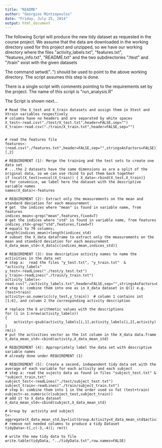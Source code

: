 ```yaml
---
title: "README"
author: "Georgios Mintzopoulos"
date: "Friday, July 25, 2014"
output: html_document
---
```

The following Script will produce the new tidy dataset as requested in the course project. We assume that the data are downloaded in the working directory used for this project and unzipped,
so we have our working directory where the files "activity_labels.txt", "features.txt", "features_info.txt", "README.txt"  and the two subdirectories "/test" and "/train" exist with the given datasets 

The command setwd("..") should be used to point to the above working directory. The script assumes this step is done.

There is a single script with comments pointing to the requirements set by the project. The name of this script is "run_analysis.R"

The Script is shown next...

```
# Read the X_test and X_train datasets and assign them in Xtest and Xtrain variables respectively
# columns have no headers and are separated by white spaces
X_test<-read.csv("./test/X_test.txt",header=FALSE,sep="")
X_train<-read.csv("./train/X_train.txt",header=FALSE,sep="")


# read the features file
features<-(read.csv("./features.txt",header=FALSE,sep="",stringsAsFactors=FALSE))[,2]

# REQUIREMENT (1): Merge the training and the test sets to create one data set
# ...the 2 datasets have the same dimensions as are a split of the original data, so we can use rbind to put them back together
if (ncol(X_test)==ncol(X_train)) { X_data<-rbind(X_test,X_train)}
# for convenice, we label here the dataset with the descriptive variable names
names(X_data)<-features
            
# REQUIREMENT (2): Extract only the measurements on the mean and standard deviation for each measurement
# get  the indices where "mean" is found in variable name, from features
indices_mean<-grep("mean",features,fixed=T)
# get the indices where "std" is found in variable name, from features
indices_std<-grep("std",features,fixed=T)
# equals to 79 columns;        length(indices_mean)+length(indices_std)
# subset the X_data dataframe to extract only the measurements on the mean and standard deviation for each measurement
X_data_mean_std<-X_data[c(indices_mean,indices_std)]

# REQUIREMENT (3): Use descriptive activity names to name the activities in the data set
# step a:  read the files "y_test.txt", "y_train.txt"  & "activity_labels" 
y_test<-readLines("./test/y_test.txt")
y_train<-readLines("./train/y_train.txt")
activity_labels<-read.csv("./activity_labels.txt",header=FALSE,sep="",stringsAsFactors=FALSE)
# step b: combine them into one as in X_data dataset in Q(1) e.g. (test+train)
activity<-as.numeric(c(y_test,y_train))  # column 1 contains int [1:6], and column 2 the corresponding activity description

# replace the 6 arithmetic values with the descriptions
for (i in 1:nrow(activity_labels))
{
    activity<-gsub(activity_labels[i,1],activity_labels[i,2],activity)
}
rm(i)
# put the activities vector as the 1st column in the X_data data.frame
X_data_mean_std<-cbind(activity,X_data_mean_std)

# REQUIREMENT (4): Appropriately label the data set with descriptive variable names
# already done under REQUIREMENT (1)

# REQUIREMENT (5): Create a second, independent tidy data set with the average of each variable for each activity and each subject
# step a: read the sujects data as found in files "subject_test.txt" & "subject_train,txt"
subject_test<-readLines("./test/subject_test.txt")
subject_train<-readLines("./train/subject_train.txt")
# step b: combine them into 1 in the order used so fat (test+train)
subject<-as.numeric(c(subject_test,subject_train))
# add it to X_data dataset
X_data_mean_std<-cbind(subject,X_data_mean_std)

# Group by  activity and subject
t<-aggregate(X_data_mean_std,by=list(Group.Activity=X_data_mean_std$activity,Group.Subject=X_data_mean_std$subject),FUN=mean)
# remove not needed columns to produce a tidy Dataset
tidyData<-t[,c(-3,-4)]; rm(t)

# write the new tidy data to file
write.table(tidyData, "../tidyData.txt",row.names=FALSE)

```

